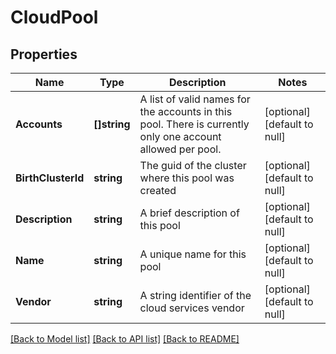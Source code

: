 # CloudPool

## Properties
Name | Type | Description | Notes
------------ | ------------- | ------------- | -------------
**Accounts** | **[]string** | A list of valid names for the accounts in this pool.  There is currently only one account allowed per pool. | [optional] [default to null]
**BirthClusterId** | **string** | The guid of the cluster where this pool was created | [optional] [default to null]
**Description** | **string** | A brief description of this pool | [optional] [default to null]
**Name** | **string** | A unique name for this pool | [optional] [default to null]
**Vendor** | **string** | A string identifier of the cloud services vendor | [optional] [default to null]

[[Back to Model list]](../README.md#documentation-for-models) [[Back to API list]](../README.md#documentation-for-api-endpoints) [[Back to README]](../README.md)


